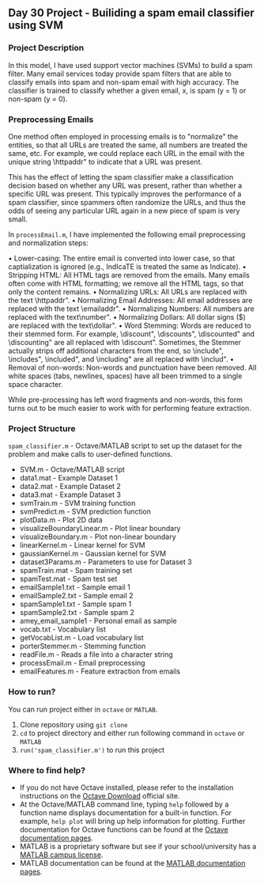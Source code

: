 ## Day 30 Project - Builiding a spam email classifier using SVM


### Project Description
In this model, I have used support vector machines (SVMs) to build a spam filter. Many email services today provide spam filters that are able to classify emails into spam and non-spam email with high accuracy. The classifier is trained to classify whether a given email, x, is spam (y = 1) or non-spam (y = 0).

### Preprocessing Emails
One method often employed in processing emails is to "normalize" the entities, so that all URLs are treated the same, all numbers are treated the same, etc. For example, we could replace each URL in the email with the unique string \httpaddr" to indicate that a URL was present.

This has the effect of letting the spam classifier make a classification decision based on whether any URL was present, rather than whether a specific URL
was present. This typically improves the performance of a spam classifier, since spammers often randomize the URLs, and thus the odds of seeing any particular URL again in a new piece of spam is very small.

In `processEmail.m`, I have implemented the following email preprocessing and normalization steps:

• Lower-casing: The entire email is converted into lower case, so that captialization is ignored (e.g., IndIcaTE is treated the same as Indicate).
• Stripping HTML: All HTML tags are removed from the emails. Many emails often come with HTML formatting; we remove all the HTML tags, so that only the content remains.
• Normalizing URLs: All URLs are replaced with the text \httpaddr".
• Normalizing Email Addresses: All email addresses are replaced with the text \emailaddr".
• Normalizing Numbers: All numbers are replaced with the text\number".
• Normalizing Dollars: All dollar signs ($) are replaced with the text\dollar".
• Word Stemming: Words are reduced to their stemmed form. For example, \discount", \discounts", \discounted" and \discounting" are all replaced with \discount". Sometimes, the Stemmer actually strips off additional characters from the end, so \include", \includes", \included", and \including" are all replaced with \includ".
• Removal of non-words: Non-words and punctuation have been removed. All white spaces (tabs, newlines, spaces) have all been trimmed to a single space character.

While pre-processing has left word fragments and non-words, this form turns out to be much easier to work with for performing feature extraction.

### Project Structure 

`spam_classifier.m` - Octave/MATLAB script to set up the dataset for the problem and make calls to user-defined functions.

* SVM.m - Octave/MATLAB script 
* data1.mat - Example Dataset 1
* data2.mat - Example Dataset 2
* data3.mat - Example Dataset 3
* svmTrain.m - SVM training function
* svmPredict.m - SVM prediction function
* plotData.m - Plot 2D data
* visualizeBoundaryLinear.m - Plot linear boundary
* visualizeBoundary.m - Plot non-linear boundary
* linearKernel.m - Linear kernel for SVM
* gaussianKernel.m - Gaussian kernel for SVM
* dataset3Params.m - Parameters to use for Dataset 3
* spamTrain.mat - Spam training set
* spamTest.mat - Spam test set
* emailSample1.txt - Sample email 1
* emailSample2.txt - Sample email 2
* spamSample1.txt - Sample spam 1
* spamSample2.txt - Sample spam 2
* amey_email_sample1 - Personal email as sample
* vocab.txt - Vocabulary list
* getVocabList.m - Load vocabulary list
* porterStemmer.m - Stemming function
* readFile.m - Reads a file into a character string
* processEmail.m - Email preprocessing
* emailFeatures.m - Feature extraction from emails

### How to run?
You can run project either in `octave` or `MATLAB`. 
1. Clone repository using `git clone `
2. `cd` to project directory and either run following command in `octave` or `MATLAB`
2. `run('spam_classifier.m')` to run this project

### Where to find help?
* If you do not have Octave installed, please refer to the installation instructions on the [Octave Download](https://www.gnu.org/software/octave/download.html) official site.
* At the Octave/MATLAB command line, typing `help` followed by a function name displays documentation for a built-in function. For example, `help plot` will bring up help information for plotting. Further documentation for Octave functions can be found at the [Octave documentation pages](https://octave.org/doc/v5.2.0/). 
* MATLAB is a proprietary software but see if your school/university has a [MATLAB campus license](https://in.mathworks.com/academia/tah-support-program/eligibility.html). 
* MATLAB documentation can be found at the [MATLAB documentation pages](https://in.mathworks.com/help/matlab/?refresh=true).

